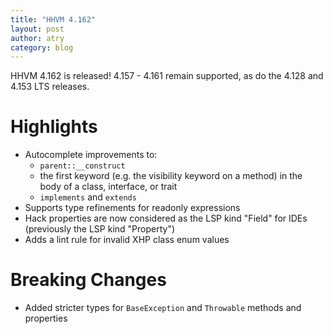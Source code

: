 ```yaml
---
title: "HHVM 4.162"
layout: post
author: atry
category: blog
---
```


HHVM 4.162 is released! 4.157 - 4.161 remain supported,
as do the 4.128 and 4.153 LTS releases.

# Highlights

- Autocomplete improvements to:
  - `parent::__construct`
  - the first keyword (e.g. the visibility keyword on a method) in the body of a
    class, interface, or trait
  - `implements` and `extends`
- Supports type refinements for readonly expressions
- Hack properties are now considered as the LSP kind "Field" for IDEs
  (previously the LSP kind "Property")
- Adds a lint rule for invalid XHP class enum values

# Breaking Changes

- Added stricter types for `BaseException` and `Throwable` methods and properties
